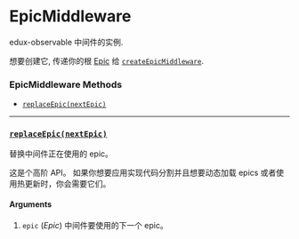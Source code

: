 # EpicMiddleware

edux-observable 中间件的实例.

想要创建它, 传递你的根 [Epic](../basics/Epics.md) 给 [`createEpicMiddleware`](createEpicMiddleware.md).

### EpicMiddleware Methods

- [`replaceEpic(nextEpic)`](#replaceEpic)

<hr>

### <a id='replaceEpic'></a>[`replaceEpic(nextEpic)`](#replaceEpic)

替换中间件正在使用的 epic。 

这是个高阶 API。 如果你想要应用实现代码分割并且想要动态加载 epics 或者使用热更新时，你会需要它们。

#### Arguments

1. `epic` (*Epic*) 中间件要使用的下一个 epic。
